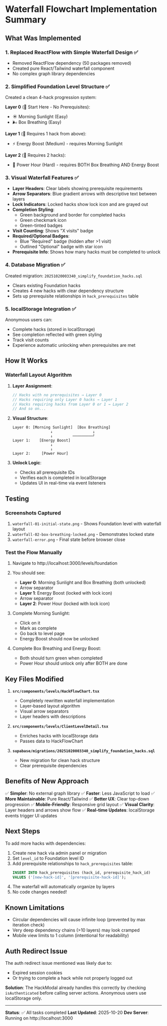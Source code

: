 # Waterfall Flowchart Implementation Summary

## What Was Implemented

### 1. Replaced ReactFlow with Simple Waterfall Design ✅
- Removed ReactFlow dependency (50 packages removed)
- Created pure React/Tailwind waterfall component
- No complex graph library dependencies

### 2. Simplified Foundation Level Structure ✅

Created a clean 4-hack progression system:

**Layer 0** (🚀 Start Here - No Prerequisites):
- ☀️ Morning Sunlight (Easy)
- 🌬️ Box Breathing (Easy)

**Layer 1** (📍 Requires 1 hack from above):
- ⚡ Energy Boost (Medium) - requires Morning Sunlight

**Layer 2** (📍 Requires 2 hacks):
- 💪 Power Hour (Hard) - requires BOTH Box Breathing AND Energy Boost

### 3. Visual Waterfall Features ✅

- **Layer Headers**: Clear labels showing prerequisite requirements
- **Arrow Separators**: Blue gradient arrows with descriptive text between layers
- **Lock Indicators**: Locked hacks show lock icon and are grayed out
- **Completion Styling**:
  - Green background and border for completed hacks
  - Green checkmark icon
  - Green-tinted badges
- **Visit Counting**: Shows "X visits" badge
- **Required/Optional Badges**:
  - Blue "Required" badge (hidden after >1 visit)
  - Outlined "Optional" badge with star icon
- **Prerequisite Info**: Shows how many hacks must be completed to unlock

### 4. Database Migration ✅

Created migration: `20251020003340_simplify_foundation_hacks.sql`

- Clears existing Foundation hacks
- Creates 4 new hacks with clear dependency structure
- Sets up prerequisite relationships in `hack_prerequisites` table

### 5. localStorage Integration ✅

Anonymous users can:
- Complete hacks (stored in localStorage)
- See completion reflected with green styling
- Track visit counts
- Experience automatic unlocking when prerequisites are met

## How It Works

### Waterfall Layout Algorithm

1. **Layer Assignment**:
   ```javascript
   // Hacks with no prerequisites → Layer 0
   // Hacks requiring only Layer 0 hacks → Layer 1
   // Hacks requiring hacks from Layer 0 or 1 → Layer 2
   // And so on...
   ```

2. **Visual Structure**:
   ```
   Layer 0: [Morning Sunlight]  [Box Breathing]
                    ↓                  ↓
                    ↓         ─────────┘
   Layer 1:    [Energy Boost]
                    ↓
                    ↓
   Layer 2:     [Power Hour]
   ```

3. **Unlock Logic**:
   - Checks all prerequisite IDs
   - Verifies each is completed in localStorage
   - Updates UI in real-time via event listeners

## Testing

### Screenshots Captured

1. `waterfall-01-initial-state.png` - Shows Foundation level with waterfall layout
2. `waterfall-02-box-breathing-locked.png` - Demonstrates locked state
3. `waterfall-error.png` - Final state before browser close

### Test the Flow Manually

1. Navigate to http://localhost:3000/levels/foundation
2. You should see:
   - **Layer 0**: Morning Sunlight and Box Breathing (both unlocked)
   - Arrow separator
   - **Layer 1**: Energy Boost (locked with lock icon)
   - Arrow separator
   - **Layer 2**: Power Hour (locked with lock icon)

3. Complete Morning Sunlight:
   - Click on it
   - Mark as complete
   - Go back to level page
   - Energy Boost should now be unlocked

4. Complete Box Breathing and Energy Boost:
   - Both should turn green when completed
   - Power Hour should unlock only after BOTH are done

## Key Files Modified

1. **`src/components/levels/HackFlowChart.tsx`**
   - Completely rewritten waterfall implementation
   - Layer-based layout algorithm
   - Visual arrow separators
   - Layer headers with descriptions

2. **`src/components/levels/ClientLevelDetail.tsx`**
   - Enriches hacks with localStorage data
   - Passes data to HackFlowChart

3. **`supabase/migrations/20251020003340_simplify_foundation_hacks.sql`**
   - New migration for clean hack structure
   - Clear prerequisite dependencies

## Benefits of New Approach

✅ **Simpler**: No external graph library
✅ **Faster**: Less JavaScript to load
✅ **More Maintainable**: Pure React/Tailwind
✅ **Better UX**: Clear top-down progression
✅ **Mobile-Friendly**: Responsive grid layout
✅ **Visual Clarity**: Layer headers and arrows show flow
✅ **Real-time Updates**: localStorage events trigger UI updates

## Next Steps

To add more hacks with dependencies:

1. Create new hack via admin panel or migration
2. Set `level_id` to Foundation level ID
3. Add prerequisite relationships to `hack_prerequisites` table:
   ```sql
   INSERT INTO hack_prerequisites (hack_id, prerequisite_hack_id)
   VALUES ('[new-hack-id]', '[prerequisite-hack-id]');
   ```
4. The waterfall will automatically organize by layers
5. No code changes needed!

## Known Limitations

- Circular dependencies will cause infinite loop (prevented by max iteration check)
- Very deep dependency chains (>10 layers) may look cramped
- Mobile view limits to 1 column (intentional for readability)

## Auth Redirect Issue

The auth redirect issue mentioned was likely due to:
- Expired session cookies
- Or trying to complete a hack while not properly logged out

**Solution**: The HackModal already handles this correctly by checking `isAuthenticated` before calling server actions. Anonymous users use localStorage only.

---

**Status**: ✅ All tasks completed
**Last Updated**: 2025-10-20
**Dev Server**: Running on http://localhost:3000
